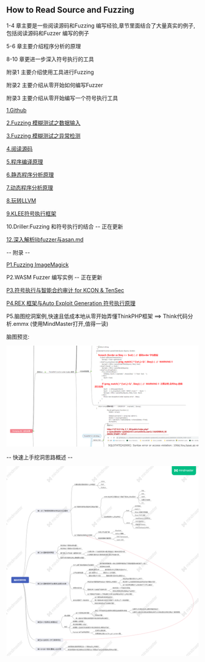 
## How to Read Source and Fuzzing

  1-4 章主要是一些阅读源码和Fuzzing 编写经验,章节里面结合了大量真实的例子,包括阅读源码和Fuzzer 编写的例子

  5-6 章主要介绍程序分析的原理

  8-10 章更进一步深入符号执行的工具

  附录1 主要介绍使用工具进行Fuzzing

  附录2 主要介绍从零开始如何编写Fuzzer

  附录3 主要介绍从零开始编写一个符号执行工具

  [1.Github](1.Github.md)

  [2.Fuzzing 模糊测试之数据输入](2.Fuzzing%20%E6%A8%A1%E7%B3%8A%E6%B5%8B%E8%AF%95%E4%B9%8B%E6%95%B0%E6%8D%AE%E8%BE%93%E5%85%A5.md)

  [3.Fuzzing 模糊测试之异常检测](3.Fuzzing%20%E6%A8%A1%E7%B3%8A%E6%B5%8B%E8%AF%95%E4%B9%8B%E5%BC%82%E5%B8%B8%E6%A3%80%E6%B5%8B.md)

  [4.阅读源码](4.%E9%98%85%E8%AF%BB%E6%BA%90%E7%A0%81.md)

  [5.程序编译原理](5.%E7%A8%8B%E5%BA%8F%E7%BC%96%E8%AF%91%E5%8E%9F%E7%90%86.md)

  [6.静态程序分析原理](6.%E9%9D%99%E6%80%81%E7%A8%8B%E5%BA%8F%E5%88%86%E6%9E%90%E5%8E%9F%E7%90%86.md)

  [7.动态程序分析原理](7.%E5%8A%A8%E6%80%81%E7%A8%8B%E5%BA%8F%E5%88%86%E6%9E%90%E5%8E%9F%E7%90%86.md)

  [8.玩转LLVM](8.%E7%8E%A9%E8%BD%ACLLVM.md)

  [9.KLEE符号执行框架](9.KLEE%E7%AC%A6%E5%8F%B7%E6%89%A7%E8%A1%8C%E6%A1%86%E6%9E%B6.md)

  10.Driller:Fuzzing 和符号执行的结合  --  正在更新

  [12.深入解析libfuzzer与asan.md](12.%E6%B7%B1%E5%85%A5%E8%A7%A3%E6%9E%90libfuzzer%E4%B8%8Easan.md)

  -- 附录 --

  [P1.Fuzzing ImageMagick](https://github.com/lcatro/Fuzzing-ImageMagick/blob/master/%E5%A6%82%E4%BD%95%E4%BD%BF%E7%94%A8Fuzzing%E6%8C%96%E6%8E%98ImageMagick%E7%9A%84%E6%BC%8F%E6%B4%9E.md)

  P2.WASM Fuzzer 编写实例  --  正在更新

  [P3.符号执行与智能合约审计 for KCON & TenSec](P3%20Ethereum%20智能合约自动化审计议题投稿.pptx)

  [P4.REX 框架与Auto Exploit Generation 符号执行原理](P4%20REX%20框架与Auto%20Exploit%20Generation%20符号执行原理.md)

  P5.脑图挖洞案例,快速且低成本地从零开始弄懂ThinkPHP框架    ==>  Think代码分析.emmx (使用MindMaster打开,值得一读)

  脑图预览:

![](.\picp5\P5.Pic1.png)



  -- 快速上手挖洞思路概述 --

![](.\漏洞挖掘思路.png)



